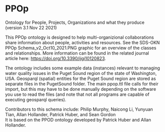 # PPOp
Ontology for People, Projects, Organizations and what they produce (version 3.1 Nov 22 2021)

This PPOp ontology is designed to help multi-organizional collaborations share information about people, activities and resources. See the SDS-OKN PPOp Schema_v2_Oct10_2021.PNG graphic for an overview of the classes and relationships. More information can be found in the related journal article here: https://doi.org/10.3390/ijgi10120823.

The ontology includes some example data (instances) relevant to managing water quality issues in the Puget Sound region of the state of Washington, USA. 
Geosparql (spatial) entities for the Puget Sound region are stored as separate files in the PugetSound folder. The main ppop.ttl file calls for their import, but this may have to be done manually depending on the software you use to read the files (and note that not all programs are capable of executing geosparql queries).

Contributors to this schema include: Philip Murphy, Naicong Li, Yunyuan Tian, Allan Hollander, Patrick Huber, and Sean Gordon  
It is based on the PPOD ontology developed by Patrick Huber and Allan Hollander. 
  
  
